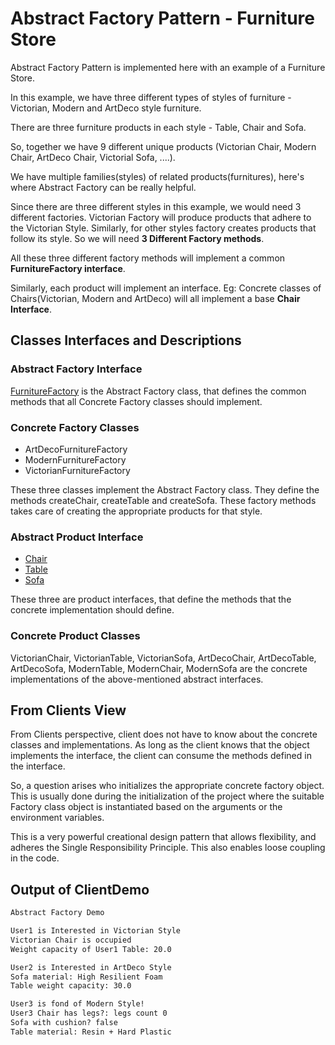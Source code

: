 # Abstract Factory Pattern - Furniture Store

Abstract Factory Pattern is implemented here with an example of a Furniture Store.

In this example, we have three different types of styles of furniture - Victorian, Modern and ArtDeco style furniture.

There are three furniture products in each style - Table, Chair and Sofa.

So, together we have 9 different unique products (Victorian Chair, Modern Chair, ArtDeco Chair, Victorial Sofa, ....).

We have multiple families(styles) of related products(furnitures), here's where Abstract Factory can be really helpful.

Since there are three different styles in this example, we would need 3 different factories. Victorian Factory will 
produce products that adhere to the Victorian Style. Similarly, for other styles factory creates products that follow its
style. So we will need **3 Different Factory methods**.

All these three different factory methods will implement a common **FurnitureFactory interface**. 

Similarly, each product will implement an interface. 
Eg: Concrete classes of Chairs(Victorian, Modern and ArtDeco) will all implement a base **Chair Interface**. 

## Classes Interfaces and Descriptions

### Abstract Factory Interface
[FurnitureFactory](src/com/laxmena/factory/FurnitureFactory.java) is the Abstract Factory class, that defines the common 
methods that all Concrete Factory classes should implement. 

### Concrete Factory Classes
- ArtDecoFurnitureFactory
- ModernFurnitureFactory
- VictorianFurnitureFactory

These three classes implement the Abstract Factory class. They define the methods createChair, createTable and createSofa.
These factory methods takes care of creating the appropriate products for that style.

### Abstract Product Interface
- [Chair](src/com/laxmena/chair/Chair.java)
- [Table](src/com/laxmena/table/Table.java)
- [Sofa](src/com/laxmena/sofa/Sofa.java)

These three are product interfaces, that define the methods that the concrete implementation should define. 

### Concrete Product Classes

VictorianChair, VictorianTable, VictorianSofa, ArtDecoChair, ArtDecoTable, ArtDecoSofa, ModernTable, ModernChair, 
ModernSofa are the concrete implementations of the above-mentioned abstract interfaces. 


## From Clients View

From Clients perspective, client does not have to know about the concrete classes and implementations. As long as the 
client knows that the object implements the interface, the client can consume the methods defined in the interface.

So, a question arises who initializes the appropriate concrete factory object. This is usually done during the 
initialization of the project where the suitable Factory class object is instantiated based on the arguments or the 
environment variables.

This is a very powerful creational design pattern that allows flexibility, and adheres the Single Responsibility Principle.
This also enables loose coupling in the code.

## Output of ClientDemo
```cmd
Abstract Factory Demo

User1 is Interested in Victorian Style
Victorian Chair is occupied
Weight capacity of User1 Table: 20.0

User2 is Interested in ArtDeco Style
Sofa material: High Resilient Foam
Table weight capacity: 30.0

User3 is fond of Modern Style!
User3 Chair has legs?: legs count 0
Sofa with cushion? false
Table material: Resin + Hard Plastic
```